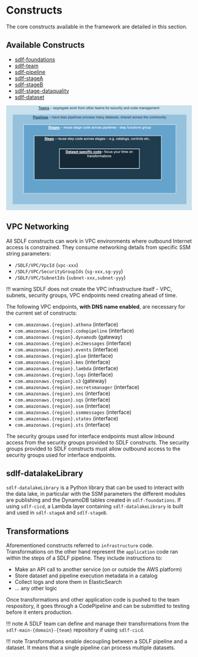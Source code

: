 # Constructs

The core constructs available in the framework are detailed in this section.

## Available Constructs

- [sdlf-foundations](foundations.md)
- [sdlf-team](team.md)
- [sdlf-pipeline](pipeline.md)
- [sdlf-stageA](stage-lambda.md)
- [sdlf-stageB](stage-glue.md)
- [sdlf-stage-dataquality](stage-dataquality.md)
- [sdlf-dataset](dataset.md)

![SDLF Constructs](../_static/sdlf-constructs.png)

## VPC Networking

All SDLF constructs can work in VPC environments where outbound Internet access is constrained. They consume networking details from specific SSM string parameters:

- `/SDLF/VPC/VpcId` (`vpc-xxx`)
- `/SDLF/VPC/SecurityGroupIds` (`sg-xxx,sg-yyy`)
- `/SDLF/VPC/SubnetIds` (`subnet-xxx,subnet-yyy`)

!!! warning
    SDLF does not create the VPC infrastructure itself - VPC, subnets, security groups, VPC endpoints need creating ahead of time.

The following VPC endpoints, **with DNS name enabled**, are necessary for the current set of constructs:

- `com.amazonaws.{region}.athena` (interface)
- `com.amazonaws.{region}.codepipeline` (interface)
- `com.amazonaws.{region}.dynamodb` (gateway)
- `com.amazonaws.{region}.ec2messages` (interface)
- `com.amazonaws.{region}.events` (interface)
- `com.amazonaws.{region}.glue` (interface)
- `com.amazonaws.{region}.kms` (interface)
- `com.amazonaws.{region}.lambda` (interface)
- `com.amazonaws.{region}.logs` (interface)
- `com.amazonaws.{region}.s3` (gateway)
- `com.amazonaws.{region}.secretsmanager` (interface)
- `com.amazonaws.{region}.sns` (interface)
- `com.amazonaws.{region}.sqs` (interface)
- `com.amazonaws.{region}.ssm` (interface)
- `com.amazonaws.{region}.ssmmessages` (interface)
- `com.amazonaws.{region}.states` (interface)
- `com.amazonaws.{region}.sts` (interface)

The security groups used for interface endpoints must allow inbound access from the security groups provided to SDLF constructs. The security groups provided to SDLF constructs must allow outbound access to the security groups used for interface endpoints.

## sdlf-datalakeLibrary

`sdlf-datalakeLibrary` is a Python library that can be used to interact with the data lake, in particular with the SSM parameters the different modules are publishing and the DynamoDB tables created in `sdlf-foundations`. If using `sdlf-cicd`, a Lambda layer containing `sdlf-datalakeLibrary` is built and used in `sdlf-stageA` and `sdlf-stageB`.

## Transformations

Aforementioned constructs referred to `infrastructure` code. Transformations on the other hand represent the `application` code ran within the steps of a SDLF pipeline. They include instructions to:

- Make an API call to another service (on or outside the AWS platform)
- Store dataset and pipeline execution metadata in a catalog
- Collect logs and store them in ElasticSearch
- ... any other logic

Once transformations and other application code is pushed to the team respository, it goes through a CodePipeline and can be submitted to testing before it enters production.

!!! note
    A SDLF team can define and manage their transformations from the `sdlf-main-{domain}-{team}` repository if using `sdlf-cicd`.

!!! note
    Transformations enable decoupling between a SDLF pipeline and a dataset. It means that a single pipeline can process multiple datasets.
